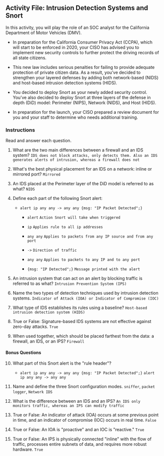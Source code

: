## Activity File: Intrusion Detection Systems and Snort

In this activity, you will play the role of an SOC analyst for the California Department of Motor Vehicles (DMV). 

- In preparation for the California Consumer Privacy Act (CCPA), which will start to be enforced in 2020, your CISO has advised you to implement new security controls to further protect the driving records of all state citizens.

- This new law includes serious penalties for failing to provide adequate protection of private citizen data. As a result, you’ve decided to strengthen your layered defenses by adding both network-based (NIDS) and host-based intrusion detection systems (HIDS).

- You decided to deploy Snort as your newly added security control. You’ve also decided to deploy Snort at three layers of the defense in depth (DiD) model: Perimeter (NIPS), Network (NIDS), and Host (HIDS). 

- In preparation for the launch, your CISO prepared a review document for you and your staff to determine who needs additional training.

### Instructions

Read and answer each question.

1. What are the two main differences between a firewall and an IDS system? `IDS does not block attacks, only detects them. Also an IDS generates alerts of intrusion, whereas a firewall does not`


2. What's the best physical placement for an IDS on a network: inline or mirrored port? `Mirrored`


3. An IDS placed at the Perimeter layer of the DiD model is referred to as what? `NIDS`


4. Define each part of the following Snort alert:

    - `alert ip any any -> any any {msg: "IP Packet Detected";}`

        - `alert` `Action Snort will take when triggered`

    
        - `ip` `Applies rule to all ip addresses`


        - `any any` `Applies to packets from any IP source and from any port`

    
        - `->` `Direction of traffic`

    
        - `any any` `Applies to packets to any IP and to any port`

    
        - `{msg: "IP Detected";}` `Message printed with the alert`

 

5. An intrusion system that can act on an alert by blocking traffic is referred to as what? `Intrusion Prevention System (IPS)`

    
6. Name the two types of detection techniques used by intrusion detection systems. `Indicator of Attack (IOA) or Indicator of Compromise (IOC)`

 
7. What type of IDS establishes its rules using a baseline? `Host-based intrusion detection system (HIDS)`

 
8. True or False: Signature-based IDS systems are not effective against zero-day attacks. `True`


9. When used together, which should be placed farthest from the data: a firewall, an IDS, or an IPS? `Firewall`

#### Bonus Questions
   
10. What part of this Snort alert is the "rule header"?

    - `alert ip any any -> any any {msg: "IP Packet Detected";}` `alert ip any any -> any any`

   
11. Name and define the three Snort configuration modes. `sniffer`, `packet logger`, `Network IDS`


12. What is the difference between an IDS and an IPS? `An IDS only monitors traffic, whereas an IPS can modify traffic`


13. True or False: An indicator of attack (IOA) occurs at some previous point in time, and an indicator of compromise (IOC) occurs in real time. `False`


14. True or False: An IOA is "proactive" and an IOC is "reactive." `True`


15. True or False: An IPS is physically connected "inline" with the flow of traffic, processes entire subnets of data, and requires more robust hardware. `True`
